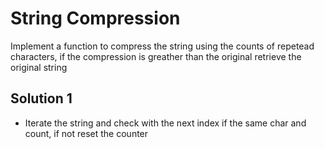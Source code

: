 # String Compression

Implement a function to compress the string using the counts of repetead characters, if the compression is greather than the original retrieve the original string

## Solution 1

- Iterate the string and check with the next index if the same char and count, if not reset the counter